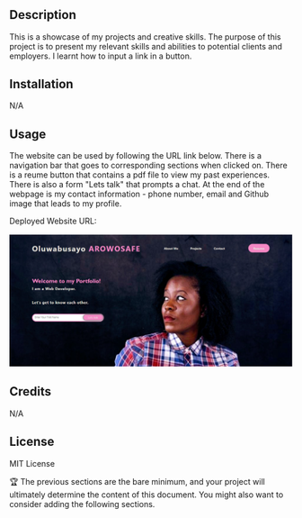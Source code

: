 # <OA Portfolio Website>

## Description
 This is a showcase of my projects and creative skills. The purpose of this project is to present my relevant skills and abilities to potential clients and employers. I learnt how to input a link in a button.
## Installation

N/A

## Usage
The website can be used by following the URL link below. There is a navigation bar that goes to corresponding sections when clicked on. There is a reume button that contains a pdf file to view my past experiences. There is also a form "Lets talk" that prompts a chat. At the end of the webpage is my contact information - phone number, email and Github image that leads to my profile.

Deployed Website URL:

![alt](./assets/image/Website%20Screenshot.png)
## Credits

N/A

## License

MIT License

🏆 The previous sections are the bare minimum, and your project will ultimately determine the content of this document. You might also want to consider adding the following sections.

